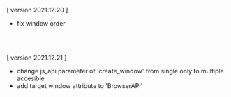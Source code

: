 [ version 2021.12.20 ]
- fix window order

<br><br>

[ version 2021.12.21 ]
- change js_api parameter of 'create_window' from single only to multiple accesible
- add target window attribute to 'BrowserAPI'
